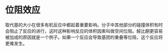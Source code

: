 
# 位阻效应
取代基的大小在很多有机反应中都起着重要影响。分子中其他部分的碰撞体积有时会阻止了反应的进行，这时这种影响反应的体积因素叫做空间位阻。醛比酮更容易被加成的原因就是一个例子。如果一个反应会导致基团的重叠等位阻，这个反应将更难发生。